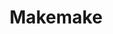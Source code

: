 ---
layout: planet
title: Makemake
meta: Makemake is currently visually the second-brightest Kuiper belt object after Pluto
type: dwarf
discoverer: Brown, Trujillo, Rabinowitz
discovered: 2005-03-31
orbit: 309 years
radius: 715 km
tilt: 3
image:
source: https://en.wikipedia.org/wiki/Makemake
---
